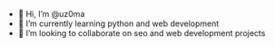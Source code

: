 - 👋 Hi, I’m @uz0ma
- 🌱 I’m currently learning python and web development
- 💞️ I’m looking to collaborate on seo and web development projects

<!---
uz0ma/uz0ma is a ✨ special ✨ repository because its `README.md` (this file) appears on your GitHub profile.
You can click the Preview link to take a look at your changes.
--->

